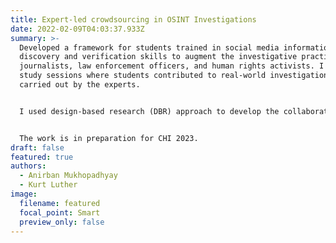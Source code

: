 ```yaml
---
title: Expert-led crowdsourcing in OSINT Investigations
date: 2022-02-09T04:03:37.933Z
summary: >-
  Developed a framework for students trained in social media information
  discovery and verification skills to augment the investigative practices of
  journalists, law enforcement officers, and human rights activists. I ran five
  study sessions where students contributed to real-world investigations being
  carried out by the experts.


  I used design-based research (DBR) approach to develop the collaborative framework. Data collection was in the form of collaborative spreadsheets containing feedback from experts, semi-structured interviews with students and experts and student refelction assignments. 


  The work is in preparation for CHI 2023.
draft: false
featured: true
authors:
  - Anirban Mukhopadhyay
  - Kurt Luther
image:
  filename: featured
  focal_point: Smart
  preview_only: false
---
```

